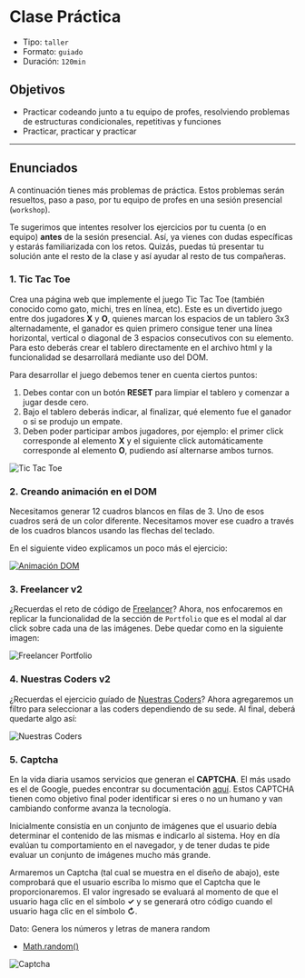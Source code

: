 # Clase Práctica

- Tipo: `taller`
- Formato: `guiado`
- Duración: `120min`

## Objetivos

- Practicar codeando junto a tu equipo de profes, resolviendo problemas de
  estructuras condicionales, repetitivas y funciones
- Practicar, practicar y practicar

***

## Enunciados

A continuación tienes más problemas de práctica. Estos problemas serán
resueltos, paso a paso, por tu equipo de profes en una sesión presencial
(`workshop`).

Te sugerimos que intentes resolver los ejercicios por tu cuenta (o en equipo)
**antes** de la sesión presencial. Así, ya vienes con dudas específicas y
estarás familiarizada con los retos. Quizás, puedas tú presentar tu solución
ante el resto de la clase y así ayudar al resto de tus compañeras.

### 1. Tic Tac Toe

Crea una página web que implemente el juego Tic Tac Toe (también conocido como
gato, michi, tres en línea, etc). Este es un divertido juego entre dos jugadores
**X** y **O**, quienes marcan los espacios de un tablero 3x3 alternadamente,
el ganador es quien primero consigue tener una línea horizontal, vertical o
diagonal de 3 espacios consecutivos con su elemento.
Para esto deberás crear el tablero directamente en el archivo html y la
funcionalidad se desarrollará mediante uso del DOM.

Para desarrollar el juego debemos tener en cuenta ciertos puntos:

1. Debes contar con un botón **RESET** para limpiar el tablero y comenzar a
   jugar desde cero.
2. Bajo el tablero deberás indicar, al finalizar, qué elemento fue el ganador
   o si se produjo un empate.
3. Deben poder participar ambos jugadores, por ejemplo: el primer click
   corresponde al elemento **X** y el siguiente click automáticamente
   corresponde al elemento **O**, pudiendo así alternarse ambos turnos.

![Tic Tac Toe](https://d30y9cdsu7xlg0.cloudfront.net/png/25029-200.png)


### 2. Creando animación en el DOM

Necesitamos generar 12 cuadros blancos en filas de 3. Uno de esos cuadros
será de un color diferente. Necesitamos mover ese cuadro a través de los
cuadros blancos usando las flechas del teclado.

En el siguiente video explicamos un poco más el ejercicio:

[![Animación DOM](https://img.youtube.com/vi/LtfSKzCjCC4/0.jpg)](https://www.youtube.com/watch?v=LtfSKzCjCC4)

### 3. Freelancer v2

¿Recuerdas el reto de código de [Freelancer](https://github.com/Laboratoria-learning/freelancer)?
Ahora, nos enfocaremos en replicar la funcionalidad de la sección de `Portfolio`
que es el modal al dar click sobre cada una de las imágenes. Debe quedar como
en la siguiente imagen:

![Freelancer Portfolio](https://media.giphy.com/media/xT9IgDSValpayTy8QE/giphy.gif)

### 4. Nuestras Coders v2

¿Recuerdas el ejercicio guíado de [Nuestras Coders](https://lms.laboratoria.la/cohorts/test/courses/interactive-site/00-html-and-css/14-guided-exercises)?
Ahora agregaremos un filtro para seleccionar a las coders dependiendo de su sede.
Al final, deberá quedarte algo así:

![Nuestras Coders](https://media.giphy.com/media/xT9IgwHr6d1LObJt16/giphy.gif)

### 5. Captcha

En la vida diaria usamos servicios que generan el **CAPTCHA**.
El más usado es el de Google, puedes encontrar su documentación [aquí](https://developers.google.com/recaptcha/docs/display?authuser=1).
Estos CAPTCHA tienen como objetivo final poder identificar si eres o no un
humano y van cambiando conforme avanza la tecnología.

Inicialmente consistía en un conjunto de imágenes que el usuario debía
determinar el contenido de las mismas e indicarlo al sistema. Hoy en día
evalúan tu comportamiento en el navegador, y de tener dudas te pide evaluar un
conjunto de imágenes mucho más grande.

Armaremos un Captcha (tal cual se muestra en el diseño de abajo), este
comprobará que el usuario escriba lo mismo que el Captcha que le
proporcionaremos. El valor ingresado se evaluará al momento de que el usuario
haga clic en el símbolo **✓** y se generará otro código cuando el usuario haga
clic en el símbolo **↻**.

Dato: Genera los números y letras de manera random

- [Math.random()](https://developer.mozilla.org/en-US/docs/Web/JavaScript/Reference/Global_Objects/Math/random)

![Captcha](https://fotos.subefotos.com/299269b4ed8aac7e0a445f0c76355612o.gif)
